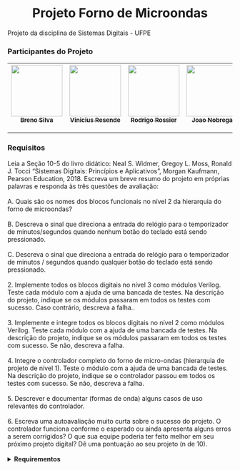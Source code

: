 <h1 align="center"> Projeto Forno de Microondas </h1>
<p> Projeto da disciplina de Sistemas Digitais - UFPE </p>
<h3 > Participantes do Projeto  </h3>

| [<img src="https://avatars.githubusercontent.com/u/84048306?v=4" width=115><br><sub>Breno Silva</sub>](https://github.com/BrenoRev) | [<img src="https://avatars.githubusercontent.com/u/92769975?v=4" width=115><br><sub>Vinicius Resende</sub>](https://github.com/Vinicius-resende-cin) |[<img src="https://avatars.githubusercontent.com/u/93346177?v=4" width=115><br><sub>Rodrigo Rossier</sub>](https://github.com/RRossiteRR)|[<img src="https://avatars.githubusercontent.com/u/93691982?v=4" width=115><br><sub>Joao Nobrega</sub>](https://github.com/joaonobregajvna)
| :---: | :---: | :---: | :---:

<hr>

<h3>Requisitos</h3>
Leia a Seção 10-5 do livro didático: Neal S. Widmer, Gregoy L. Moss, Ronald J. Tocci
“Sistemas Digitais: Princípios e Aplicativos”, Morgan Kaufmann, Pearson Education,
2018. Escreva um breve resumo do projeto em próprias palavras e responda às três
questões de avaliação:
<br>
<br>
A. Quais são os nomes dos blocos funcionais no nível 2 da hierarquia do forno de
microondas?
<br>
<br>
B. Descreva o sinal que direciona a entrada do relógio para o temporizador de
minutos/segundos quando nenhum botão do teclado está sendo pressionado.
<br>
<br>
C. Descreva o sinal que direciona a entrada do relógio para o temporizador de
minutos / segundos quando qualquer botão do teclado está sendo pressionado.
<br>
<br>
2. Implemente todos os blocos digitais no nível 3 como módulos Verilog. Teste cada módulo
com a ajuda de uma bancada de testes. Na descrição do projeto, indique se os módulos
passaram em todos os testes com sucesso. Caso contrário, descreva a falha..
<br>
<br>
3. Implemente e integre todos os blocos digitais no nível 2 como módulos Verilog. Teste
cada módulo com a ajuda de uma bancada de testes. Na descrição do projeto, indique
se os módulos passaram em todos os testes com sucesso. Se não, descreva a falha.
<br>
<br>
4. Integre o controlador completo do forno de micro-ondas (hierarquia de projeto de nível 1).
Teste o módulo com a ajuda de uma bancada de testes. Na descrição do projeto, indique
se o controlador passou em todos os testes com sucesso. Se não, descreva a falha.
<br>
<br>
5. Descrever e documentar (formas de onda) alguns casos de uso relevantes do
controlador.
<br>
<br>
6. Escreva uma autoavaliação muito curta sobre o sucesso do projeto. O controlador
funciona conforme o esperado ou ainda apresenta alguns erros a serem corrigidos? O
que sua equipe poderia ter feito melhor em seu próximo projeto digital? Dê uma
pontuação ao seu projeto (n de 10).
<br>

<br>
<details>
    <br>
    <summary><b>Requirementos</b></summary>
  
![img1](https://user-images.githubusercontent.com/84048306/167314644-6e2a5fae-5937-4b3d-b6f5-d48017e28a42.png)
  
![img2](https://user-images.githubusercontent.com/84048306/167314646-2f9eb090-bc0d-4c54-862e-51d4c590adbc.png)
  
![img3](https://user-images.githubusercontent.com/84048306/167314647-78b0fbd2-96f3-4fe4-a468-1e764b2ee433.png)
  
![img4](https://user-images.githubusercontent.com/84048306/167314648-e899fbac-29c3-4976-b6f9-2d2a21c2f4b8.png)
  
![img5](https://user-images.githubusercontent.com/84048306/167314649-f5a173bb-4f76-40e9-8f0e-dbe1d1cf3a57.png)
  
![img6](https://user-images.githubusercontent.com/84048306/167314650-20177d6a-34f9-45c6-a53d-abb0da5d9f03.png)
  
![img7](https://user-images.githubusercontent.com/84048306/167314651-e8c7ed73-9c48-4fae-a57b-86433263133f.png)
  
![img8](https://user-images.githubusercontent.com/84048306/167314652-97cf1751-42ae-444f-a087-28e17a306084.png)

  </details>
